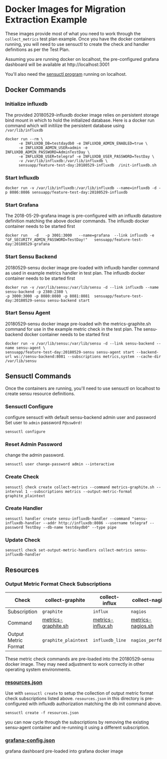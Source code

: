 # Docker Images for Migration Extraction Example
These images provide most of what you need to work through the `collect_metrics` test plan example. Once you have the docker containers running, you will need to use sensuctl to create the check and handler definitions as per the Test Plan.

Assuming you are running docker on localhost, the pre-configured grafana dashboard will be available at http://localhost:3001


You'll also need the [sensuctl program](https://docs.sensu.io/sensu-core/2.0/getting-started/configuring-sensuctl/) running on localhost. 

## Docker Commands

###  Initialize influxdb
The provided 20180529-influxdb docker image relies on persistent storage bind mount in which to hold the initialized database.
Here is a docker run command which will initilize the persistent database using `/var/lib/influxdb`
```
docker run --rm \
      -e INFLUXDB_DB=testdaydb0 -e INFLUXDB_ADMIN_ENABLED=true \
      -e INFLUXDB_ADMIN_USER=admin -e INFLUXDB_ADMIN_PASSWORD=AdminTestDay \
      -e INFLUXDB_USER=telegraf -e INFLUXDB_USER_PASSWORD=TestDay \
      -v /var/lib/influxdb:/var/lib/influxdb \
      sensuapp/feature-test-day:20180529-influxdb  /init-influxdb.sh
```

### Start Influxdb

```
docker run -v /var/lib/influxdb:/var/lib/influxdb --name=influxdb -d -p 8086:8086 sensuapp/feature-test-day:20180529-influxdb
```

### Start Grafana
The 2018-05-29-grafana image is pre-configured with an influxdb datastore definition matching the above docker commands. The influxdb docker container needs to be started first

```
docker run   -d   -p 3001:3000   --name=grafana  --link influxdb -e "GF_SECURITY_ADMIN_PASSWORD=TestDay!"   sensuapp/feature-test-day:20180529-grafana
```


### Start Sensu Backend
20180529-sensu docker image pre-loaded with influxdb handler command as used in example metrics handler in test plan. The influxdb docker container needs to be started first
```
docker run -v /var/lib/sensu:/var/lib/sensu -d --link influxdb --name sensu-backend -p 2380:2380 \
-p 3000:3000 -p 8080:8080 -p 8081:8081  sensuapp/feature-test-day:20180529-sensu sensu-backend start
```

### Start Sensu Agent
20180529-sensu docker image pre-loaded wih the metrics-graphite.sh command for use in the example metric check in the test plan. The sensu-backend docker container needs to be started first

```
docker run -v /var/lib/sensu:/var/lib/sensu -d --link sensu-backend --name sensu-agent \
sensuapp/feature-test-day:20180529-sensu sensu-agent start --backend-url ws://sensu-backend:8081 --subscriptions metrics,system --cache-dir /var/lib/sensu
```
## Sensuctl Commands
Once the containers are running, you'll need to use sensuctl on localhost to create sensu resource definitions.

### Sensuctl Configure
configure sensuctl with default sensu-backend admin user and password
Set user to `admin`  password `P@ssw0rd!`
```
sensuctl configure
```
### Reset Admin Password
change the admin password.
```
sensuctl user change-password admin --interactive
```

### Create Check
```
sensuctl check create collect-metrics --command metrics-graphite.sh --interval 1 --subscriptions metrics --output-metric-format graphite_plaintext
```

### Create Handler
```
sensuctl handler create sensu-influxdb-handler --command "sensu-influxdb-handler --addr http://influxdb:8086 --username telegraf --password TestDay --db-name testdaydb0" --type pipe
```

### Update Check
```
sensuctl check set-output-metric-handlers collect-metrics sensu-influxdb-handler
```

## Resources

### Output Metric Format Check Subscriptions
| Check | collect-graphite | collect-influx | collect-nagios | collect-opentsdb |
| ----- | ---------------- | -------------- | -------------- | ---------------- |
| Subscription | `graphite` | `influx` | `nagios` | `opentsdb` |
| Command | [metrics-graphite.sh][1] | [metrics-influx.sh][2] | [metrics-nagios.sh][3] | [metrics-opentsdb.sh][4] |
| Output Metric Format | `graphite_plaintext` | `influxdb_line` | `nagios_perfdata` | `opentsdb_line` |

These metric check commands are pre-loaded into the 20180529-sensu docker image. They may need adjustment to work correctly in other operating system environments.

### [resources.json][6]
Use with `sensuctl create` to setup the collection of output metric format check subscriptions listed above. `resources.json` in this directory is pre-configured with influxdb authorization matching the db init command above.
```
sensuctl create -f resources.json
```
you can now cycle through the subscriptions by removing the existing sensu-agent container and re-running it using a different subscription.

### [grafana-config.json][5]
grafana dashboard pre-loaded into grafana docker image

[1]: metrics-graphite.sh
[2]: metrics-influx.sh
[3]: metrics-nagios.sh
[4]: metrics-opentsdb.sh
[5]: grafana-config.json
[6]: resources.json

